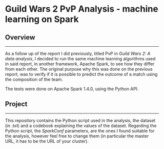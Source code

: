 # Guild Wars 2 PvP Analysis - machine learning on Spark

## Overview
***
As a follow up of the report I did previously, titled PvP in _Guild Wars 2: A data analysis_, I decided to run the same machine learning algorithms used in said report, in another framework, Apache Spark, to see how they differ from each other. The original purpose why this was done on the previous report, was to verify if it is possible to predict the outcome of a match using the composition of the team.

The tests were done on Apache Spark 1.4.0, using the Python API.

## Project
***

This repository contains the Python script used in the analysis, the dataset (in .txt) and a codebook explaining the values of the dataset. Regarding the Python script, the _SparkConf_ parameters, are the ones I found suitable for the analysis, however feel free to change them (in particular the master URL, it has to be the URL of your cluster).

